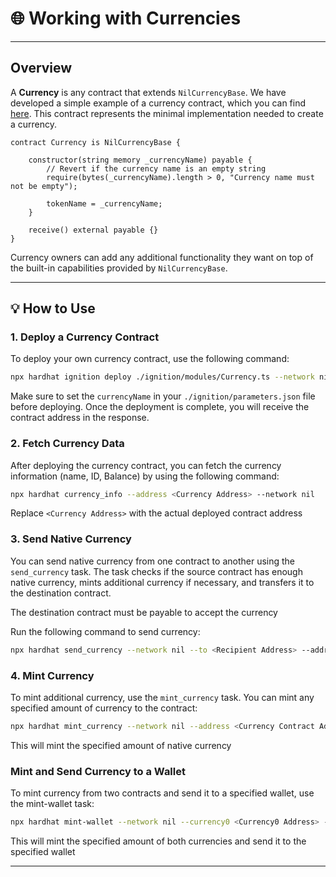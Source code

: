 
# 🌐 Working with Currencies

---

## Overview

A **Currency** is any contract that extends `NilCurrencyBase`. We have developed a simple example of a currency contract, which you can find [here](https://github.com/NilFoundation/uniswap-v2-nil/blob/main/contracts/Currency.sol). This contract represents the minimal implementation needed to create a currency.

```solidity
contract Currency is NilCurrencyBase {

    constructor(string memory _currencyName) payable {
        // Revert if the currency name is an empty string
        require(bytes(_currencyName).length > 0, "Currency name must not be empty");

        tokenName = _currencyName;
    }

    receive() external payable {}
}
```

Currency owners can add any additional functionality they want on top of the built-in capabilities provided by `NilCurrencyBase`.

---

## 💡 How to Use

### 1. Deploy a Currency Contract

To deploy your own currency contract, use the following command:

```bash
npx hardhat ignition deploy ./ignition/modules/Currency.ts --network nil --parameters ./ignition/parameters.json
```

Make sure to set the `currencyName` in your `./ignition/parameters.json` file before deploying. Once the deployment is complete, you will receive the contract address in the response.

### 2. Fetch Currency Data

After deploying the currency contract, you can fetch the currency information (name, ID, Balance) by using the following command:

```bash
npx hardhat currency_info --address <Currency Address> --network nil
```

Replace `<Currency Address>` with the actual deployed contract address

### 3. Send Native Currency

You can send native currency from one contract to another using the `send_currency` task. The task checks if the source contract has enough native currency, mints additional currency if necessary, and transfers it to the destination contract.

The destination contract must be payable to accept the currency

Run the following command to send currency:

```bash
npx hardhat send_currency --network nil --to <Recipient Address> --address <Sender Contract Address> --amount <Amount>
```
### 4. Mint Currency

To mint additional currency, use the `mint_currency` task. You can mint any specified amount of currency to the contract:

```bash
npx hardhat mint_currency --network nil --address <Currency Contract Address> --amount <Amount>
```

This will mint the specified amount of native currency

### Mint and Send Currency to a Wallet

To mint currency from two contracts and send it to a specified wallet, use the mint-wallet task:

```bash
npx hardhat mint-wallet --network nil --currency0 <Currency0 Address> --currency1 <Currency1 Address> --wallet <Wallet Address> --amount <Amount>
```

This will mint the specified amount of both currencies and send it to the specified wallet

---